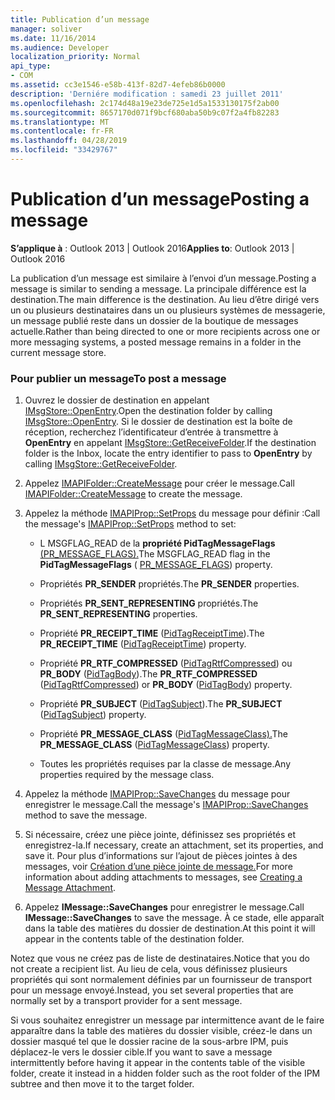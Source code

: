 ```yaml
---
title: Publication d’un message
manager: soliver
ms.date: 11/16/2014
ms.audience: Developer
localization_priority: Normal
api_type:
- COM
ms.assetid: cc3e1546-e58b-413f-82d7-4efeb86b0000
description: 'Derniére modification : samedi 23 juillet 2011'
ms.openlocfilehash: 2c174d48a19e23de725e1d5a1533130175f2ab00
ms.sourcegitcommit: 8657170d071f9bcf680aba50b9c07f2a4fb82283
ms.translationtype: MT
ms.contentlocale: fr-FR
ms.lasthandoff: 04/28/2019
ms.locfileid: "33429767"
---
```

# <a name="posting-a-message"></a><span data-ttu-id="aa3e5-103">Publication d’un message</span><span class="sxs-lookup"><span data-stu-id="aa3e5-103">Posting a message</span></span>

<span data-ttu-id="aa3e5-104">**S’applique à** : Outlook 2013 | Outlook 2016</span><span class="sxs-lookup"><span data-stu-id="aa3e5-104">**Applies to**: Outlook 2013 | Outlook 2016</span></span> 
  
<span data-ttu-id="aa3e5-105">La publication d’un message est similaire à l’envoi d’un message.</span><span class="sxs-lookup"><span data-stu-id="aa3e5-105">Posting a message is similar to sending a message.</span></span> <span data-ttu-id="aa3e5-106">La principale différence est la destination.</span><span class="sxs-lookup"><span data-stu-id="aa3e5-106">The main difference is the destination.</span></span> <span data-ttu-id="aa3e5-107">Au lieu d’être dirigé vers un ou plusieurs destinataires dans un ou plusieurs systèmes de messagerie, un message publié reste dans un dossier de la boutique de messages actuelle.</span><span class="sxs-lookup"><span data-stu-id="aa3e5-107">Rather than being directed to one or more recipients across one or more messaging systems, a posted message remains in a folder in the current message store.</span></span>
  
### <a name="to-post-a-message"></a><span data-ttu-id="aa3e5-108">Pour publier un message</span><span class="sxs-lookup"><span data-stu-id="aa3e5-108">To post a message</span></span>
  
1. <span data-ttu-id="aa3e5-109">Ouvrez le dossier de destination en appelant [IMsgStore::OpenEntry](imsgstore-openentry.md).</span><span class="sxs-lookup"><span data-stu-id="aa3e5-109">Open the destination folder by calling [IMsgStore::OpenEntry](imsgstore-openentry.md).</span></span> <span data-ttu-id="aa3e5-110">Si le dossier de destination est la boîte de réception, recherchez l’identificateur d’entrée à transmettre à **OpenEntry** en appelant [IMsgStore::GetReceiveFolder](imsgstore-getreceivefolder.md).</span><span class="sxs-lookup"><span data-stu-id="aa3e5-110">If the destination folder is the Inbox, locate the entry identifier to pass to **OpenEntry** by calling [IMsgStore::GetReceiveFolder](imsgstore-getreceivefolder.md).</span></span> 
    
2. <span data-ttu-id="aa3e5-111">Appelez [IMAPIFolder::CreateMessage](imapifolder-createmessage.md) pour créer le message.</span><span class="sxs-lookup"><span data-stu-id="aa3e5-111">Call [IMAPIFolder::CreateMessage](imapifolder-createmessage.md) to create the message.</span></span> 
    
3. <span data-ttu-id="aa3e5-112">Appelez la méthode [IMAPIProp::SetProps](imapiprop-setprops.md) du message pour définir :</span><span class="sxs-lookup"><span data-stu-id="aa3e5-112">Call the message's [IMAPIProp::SetProps](imapiprop-setprops.md) method to set:</span></span> 
    
   - <span data-ttu-id="aa3e5-113">L MSGFLAG_READ de la **propriété PidTagMessageFlags** [(PR_MESSAGE_FLAGS).](pidtagmessageflags-canonical-property.md)</span><span class="sxs-lookup"><span data-stu-id="aa3e5-113">The MSGFLAG_READ flag in the **PidTagMessageFlags** ( [PR_MESSAGE_FLAGS](pidtagmessageflags-canonical-property.md)) property.</span></span>
    
   - <span data-ttu-id="aa3e5-114">Propriétés **PR_SENDER** propriétés.</span><span class="sxs-lookup"><span data-stu-id="aa3e5-114">The **PR_SENDER** properties.</span></span> 
    
   - <span data-ttu-id="aa3e5-115">Propriétés **PR_SENT_REPRESENTING** propriétés.</span><span class="sxs-lookup"><span data-stu-id="aa3e5-115">The **PR_SENT_REPRESENTING** properties.</span></span> 
    
   - <span data-ttu-id="aa3e5-116">Propriété **PR_RECEIPT_TIME** ([PidTagReceiptTime](pidtagreceipttime-canonical-property.md)).</span><span class="sxs-lookup"><span data-stu-id="aa3e5-116">The **PR_RECEIPT_TIME** ([PidTagReceiptTime](pidtagreceipttime-canonical-property.md)) property.</span></span>
    
   - <span data-ttu-id="aa3e5-117">Propriété **PR_RTF_COMPRESSED** ([PidTagRtfCompressed](pidtagrtfcompressed-canonical-property.md)) ou **PR_BODY** ([PidTagBody](pidtagbody-canonical-property.md)).</span><span class="sxs-lookup"><span data-stu-id="aa3e5-117">The **PR_RTF_COMPRESSED** ([PidTagRtfCompressed](pidtagrtfcompressed-canonical-property.md)) or **PR_BODY** ([PidTagBody](pidtagbody-canonical-property.md)) property.</span></span>
    
   - <span data-ttu-id="aa3e5-118">Propriété **PR_SUBJECT** ([PidTagSubject](pidtagsubject-canonical-property.md)).</span><span class="sxs-lookup"><span data-stu-id="aa3e5-118">The **PR_SUBJECT** ([PidTagSubject](pidtagsubject-canonical-property.md)) property.</span></span>
    
   - <span data-ttu-id="aa3e5-119">Propriété **PR_MESSAGE_CLASS** ([PidTagMessageClass).](pidtagmessageclass-canonical-property.md)</span><span class="sxs-lookup"><span data-stu-id="aa3e5-119">The **PR_MESSAGE_CLASS** ([PidTagMessageClass](pidtagmessageclass-canonical-property.md)) property.</span></span>
    
   - <span data-ttu-id="aa3e5-120">Toutes les propriétés requises par la classe de message.</span><span class="sxs-lookup"><span data-stu-id="aa3e5-120">Any properties required by the message class.</span></span>
    
4. <span data-ttu-id="aa3e5-121">Appelez la méthode [IMAPIProp::SaveChanges](imapiprop-savechanges.md) du message pour enregistrer le message.</span><span class="sxs-lookup"><span data-stu-id="aa3e5-121">Call the message's [IMAPIProp::SaveChanges](imapiprop-savechanges.md) method to save the message.</span></span> 
    
5. <span data-ttu-id="aa3e5-122">Si nécessaire, créez une pièce jointe, définissez ses propriétés et enregistrez-la.</span><span class="sxs-lookup"><span data-stu-id="aa3e5-122">If necessary, create an attachment, set its properties, and save it.</span></span> <span data-ttu-id="aa3e5-123">Pour plus d’informations sur l’ajout de pièces jointes à des messages, voir [Création d’une pièce jointe de message.](creating-a-message-attachment.md)</span><span class="sxs-lookup"><span data-stu-id="aa3e5-123">For more information about adding attachments to messages, see [Creating a Message Attachment](creating-a-message-attachment.md).</span></span>
    
6. <span data-ttu-id="aa3e5-124">Appelez **IMessage::SaveChanges** pour enregistrer le message.</span><span class="sxs-lookup"><span data-stu-id="aa3e5-124">Call **IMessage::SaveChanges** to save the message.</span></span> <span data-ttu-id="aa3e5-125">À ce stade, elle apparaît dans la table des matières du dossier de destination.</span><span class="sxs-lookup"><span data-stu-id="aa3e5-125">At this point it will appear in the contents table of the destination folder.</span></span> 
    
<span data-ttu-id="aa3e5-126">Notez que vous ne créez pas de liste de destinataires.</span><span class="sxs-lookup"><span data-stu-id="aa3e5-126">Notice that you do not create a recipient list.</span></span> <span data-ttu-id="aa3e5-127">Au lieu de cela, vous définissez plusieurs propriétés qui sont normalement définies par un fournisseur de transport pour un message envoyé.</span><span class="sxs-lookup"><span data-stu-id="aa3e5-127">Instead, you set several properties that are normally set by a transport provider for a sent message.</span></span> 
  
<span data-ttu-id="aa3e5-128">Si vous souhaitez enregistrer un message par intermittence avant de le faire apparaître dans la table des matières du dossier visible, créez-le dans un dossier masqué tel que le dossier racine de la sous-arbre IPM, puis déplacez-le vers le dossier cible.</span><span class="sxs-lookup"><span data-stu-id="aa3e5-128">If you want to save a message intermittently before having it appear in the contents table of the visible folder, create it instead in a hidden folder such as the root folder of the IPM subtree and then move it to the target folder.</span></span> 
  

